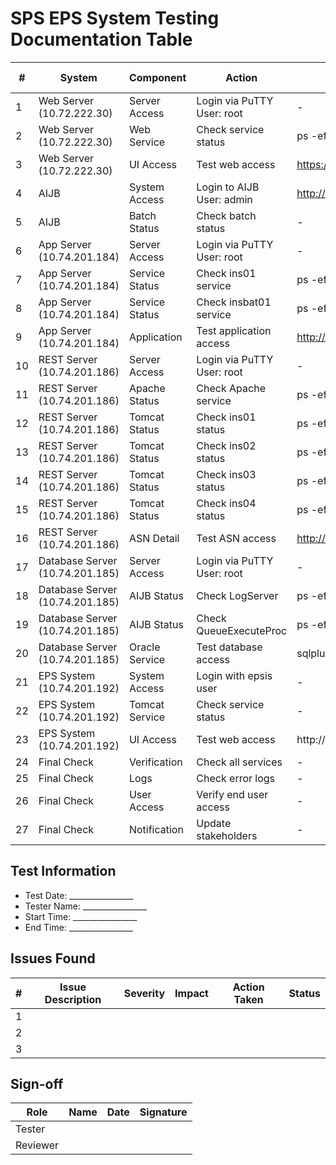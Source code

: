 # SPS EPS System Testing Documentation Table

| # | System | Component | Action | Command/URL | Expected Result | Actual Result | Status | Evidence |  
|---|---------|-----------|---------|-------------|-----------------|---------------|---------|-----------|
| 1 | Web Server<br>(10.72.222.30) | Server Access | Login via PuTTY<br>User: root | - | Connection successful | | □ | |
| 2 | Web Server<br>(10.72.222.30) | Web Service | Check service status | ps -ef \| grep httpd | Processes running | | □ | |
| 3 | Web Server<br>(10.72.222.30) | UI Access | Test web access | https://spsasiagscm-globaldenso.msappproxy.net/Home | Page loads correctly | | □ | |
| 4 | AIJB | System Access | Login to AIJB<br>User: admin | http://10.74.201.184:8096/aijb_web_manager/openSearchJobQueue.do | Login successful | | □ | |
| 5 | AIJB | Batch Status | Check batch status | - | Status verified (Running/Sleep/Suspended) | | □ | |
| 6 | App Server<br>(10.74.201.184) | Server Access | Login via PuTTY<br>User: root | - | Connection successful | | □ | |
| 7 | App Server<br>(10.74.201.184) | Service Status | Check ins01 service | ps -ef \| grep java \| grep ins01 | Process running | | □ | |
| 8 | App Server<br>(10.74.201.184) | Service Status | Check insbat01 service | ps -ef \| grep java \| grep insbat01 | Process running | | □ | |
| 9 | App Server<br>(10.74.201.184) | Application | Test application access | http://10.74.201.184:8096/aijb_web_manager/ | Page loads correctly | | □ | |
| 10 | REST Server<br>(10.74.201.186) | Server Access | Login via PuTTY<br>User: root | - | Connection successful | | □ | |
| 11 | REST Server<br>(10.74.201.186) | Apache Status | Check Apache service | ps -ef \| grep httpd | Apache running | | □ | |
| 12 | REST Server<br>(10.74.201.186) | Tomcat Status | Check ins01 status | ps -ef \| grep java \| grep ins01 | Process running | | □ | |
| 13 | REST Server<br>(10.74.201.186) | Tomcat Status | Check ins02 status | ps -ef \| grep java \| grep ins02 | Process running | | □ | |
| 14 | REST Server<br>(10.74.201.186) | Tomcat Status | Check ins03 status | ps -ef \| grep java \| grep ins03 | Process running | | □ | |
| 15 | REST Server<br>(10.74.201.186) | Tomcat Status | Check ins04 status | ps -ef \| grep java \| grep ins04 | Process running | | □ | |
| 16 | REST Server<br>(10.74.201.186) | ASN Detail | Test ASN access | http://10.74.201.184:8091/Home | Data displays correctly | | □ | |
| 17 | Database Server<br>(10.74.201.185) | Server Access | Login via PuTTY<br>User: root | - | Connection successful | | □ | |
| 18 | Database Server<br>(10.74.201.185) | AIJB Status | Check LogServer | ps -ef \| grep java \| grep AijbLogServer | Process running | | □ | |
| 19 | Database Server<br>(10.74.201.185) | AIJB Status | Check QueueExecuteProc | ps -ef \| grep java \| grep QueueExecuteProc | Process running | | □ | |
| 20 | Database Server<br>(10.74.201.185) | Oracle Service | Test database access | sqlplus / as sysdba | Database accessible | | □ | |
| 21 | EPS System<br>(10.74.201.192) | System Access | Login with epsis user | - | Login successful | | □ | |
| 22 | EPS System<br>(10.74.201.192) | Tomcat Service | Check service status | - | Service running | | □ | |
| 23 | EPS System<br>(10.74.201.192) | UI Access | Test web access | http://dit0024/EPS/WCOM001_Login_rev01.jsp | Page loads correctly | | □ | |
| 24 | Final Check | Verification | Check all services | - | All services running | | □ | |
| 25 | Final Check | Logs | Check error logs | - | No error messages | | □ | |
| 26 | Final Check | User Access | Verify end user access | - | System accessible | | □ | |
| 27 | Final Check | Notification | Update stakeholders | - | Team notified | | □ | |

## Test Information
- Test Date: ________________
- Tester Name: ________________
- Start Time: ________________
- End Time: ________________

## Issues Found
| # | Issue Description | Severity | Impact | Action Taken | Status |
|---|------------------|----------|---------|--------------|---------|
| 1 | | | | | |
| 2 | | | | | |
| 3 | | | | | |

## Sign-off
| Role | Name | Date | Signature |
|------|------|------|-----------|
| Tester | | | |
| Reviewer | | | |

